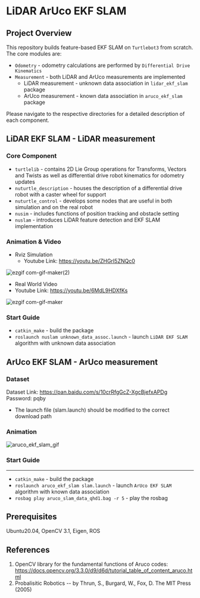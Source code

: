 # LiDAR ArUco EKF SLAM
## Project Overview
This repository builds feature-based EKF SLAM on `Turtlebot3` from scratch. 
The core modules are:
- `Odometry` - odometry calculations are performed by `Differential Drive Kinematics`
- `Measurement` - both LiDAR and ArUco measurements are implemented
  - LiDAR measurement - unknown data association in `lidar_ekf_slam` package
  - ArUco measurement - known data association in `aruco_ekf_slam` package

Please navigate to the respective directories for a detailed description of each component.
## LiDAR EKF SLAM - LiDAR measurement
### Core Component
- `turtlelib` - contains 2D Lie Group operations for Transforms, Vectors and Twists as well as differential drive robot kinematics for odometry updates
- `nuturtle_description` - houses the description of a differential drive robot with a caster wheel for support
- `nuturtle_control` - develops some nodes that are useful in both simulation and on the real robot
- `nusim` - includes functions of position tracking and obstacle setting
- `nuslam` - introduces LiDAR feature detection and EKF SLAM implementation
### Animation & Video
- Rviz Simulation
  - Youtube Link: https://youtu.be/ZHGrI5ZNQc0

![ezgif com-gif-maker(2)](https://user-images.githubusercontent.com/85860671/159085600-b7557e4e-97f7-4c85-8e48-2db831ec95b1.gif)

- Real World Video
 - Youtube Link: https://youtu.be/6MdL9HDXfKs

![ezgif com-gif-maker](https://user-images.githubusercontent.com/85860671/159086766-164e4652-1598-41ea-bbc6-f887efa64803.gif)

### Start Guide
- `catkin_make` - build the package
- `roslaunch nuslam unknown_data_assoc.launch` - launch `LiDAR EKF SLAM` algorithm with unknown data association 

## ArUco EKF SLAM - ArUco measurement
### Dataset
Dataset Link: https://pan.baidu.com/s/10crRfgGcZ-XgcBjefxAPDg     Password: pqby
- The launch file (slam.launch) should be modified to the correct download path

### Animation
![aruco_ekf_slam_gif](https://user-images.githubusercontent.com/85860671/153775051-1f493f74-f297-4429-ab6b-63b8ffa021af.gif)

### Start Guide
---
- `catkin_make` - build the package
- `roslaunch aruco_ekf_slam slam.launch` - launch `ArUco EKF SLAM` algorithm with known data association
- `rosbag play aruco_slam_data_qhd1.bag -r 5` - play the rosbag

## Prerequisites
Ubuntu20.04, OpenCV 3.1, Eigen, ROS
## References
1. OpenCV library for the fundamental functions of Aruco codes: https://docs.opencv.org/3.3.0/d9/d6d/tutorial_table_of_content_aruco.html
2. Probalisitic Robotics  -- by Thrun, S., Burgard, W., Fox, D. The MIT Press (2005) 
